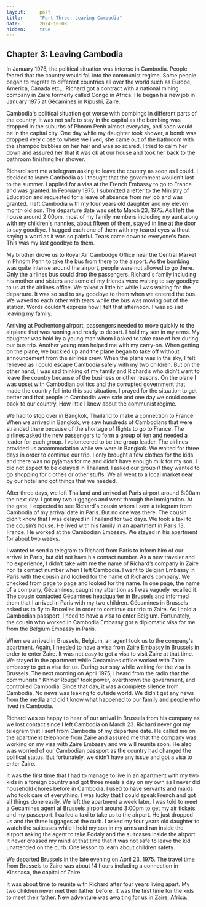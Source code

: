 ```yaml
---
layout:     post
title:      "Part Three: Leaving Cambodia"
date:       2024-10-08
hidden:     true
---
```


## Chapter 3: Leaving Cambodia

In January 1975, the political situation was intense in Cambodia. People feared that the country would fall into the communist regime. Some people began to migrate to different countries all over the world such as Europe, America, Canada etc,.. Richard got a contract with a national mining company in Zaire formerly called Congo in Africa. He began his new job in January 1975 at Gécamines in Kipushi, Zaire.

Cambodia's political situation got worse with bombings in different parts of the country. It was not safe to stay in the capital as the bombing was dropped in the suburbs of Phnom Penh almost everyday, and soon would be in the capital city. One day while my daughter took shower, a bomb was dropped very close to where we lived, she came out of the bathroom with the shampoo bubbles on her hair and was so scared. I tried to calm her down and assured her that it was ok at our house and took her back to the bathroom finishing her shower.

Richard sent me a telegram asking to leave the country as soon as I could. I decided to leave Cambodia as I thought that the government wouldn't last to the summer. I applied for a visa at the French Embassy to go to France and was granted. In February 1975. I submitted a letter to the Ministry of Education and requested for a leave of absence from my job and was granted. I left Cambodia with my four years old daughter and my eleven month old son. The departure date was set to March 23, 1975. As I left the house around 2:00pm, most of my family members including my aunt along with my children's nannies, about fifteen of them, stayed in line at the door to say goodbye. I hugged each one of them with my teared eyes without saying a word as it was so painful. Tears came down to everyone's face. This was my last goodbye to them.

My brother drove us to Royal Air Cambodge Office near the Central Market in Phnom Penh to take the bus from there to the airport. As the bombing was quite intense around the airport, people were not allowed to go there. Only the airlines bus could drop the passengers. Richard's family including his mother and sisters and some of my friends were waiting to say goodbye to us at the airlines office. We talked a little bit while I was waiting for the departure. It was so sad to say goodbye to them when we entered the bus. We waved to each other with tears while the bus was moving out of the station. Words couldn't express how I felt that afternoon. I was so sad leaving my family.

Arriving at Pochentong airport, passengers needed to move quickly to the airplane that was running and ready to depart. I hold my son in my arms. My daughter was hold by a young man whom I asked to take care of her during our bus trip. Another young man helped me with my carry-on. When getting on the plane, we buckled up and the plane began to take off without announcement from the airlines crew. When the plane was in the sky, I felt relieved as I could escape Cambodia safely with my two children. But on the other hand, I was sad thinking of my family and Richard’s who didn't want to leave the country because of the business or other reasons. On the plane I was upset with Cambodian politics and the corrupted government that made the country fell into this sad situation. I prayed for the situation to get better and that people in Cambodia were safe and one day we could come back to our country. How little I knew about the communist regime.

We had to stop over in Bangkok, Thailand to make a connection to France. When we arrived in Bangkok, we saw hundreds of Cambodians that were stranded there because of the shortage of flights to go to France. The airlines asked the new passengers to form a group of ten and needed a leader for each group. I volunteered to be the group leader. The airlines provided us accommodation while we were in Bangkok. We waited for three days in order to continue our trip. I only brought a few clothes for the kids and there was no pyjamas for me and didn’t have enough milk for my son. I did not expect to be delayed in Thailand. I asked our group if they wanted to go shopping for clothes or other stuffs. We all went to a local market near by our hotel and got things that we needed.

After three days, we left Thailand and arrived at Paris airport around 6:00am the next day. I got my two luggages and went through the immigration. At the gate, I expected to see Richard's cousin whom I sent a telegram from Cambodia of my arrival date in Paris. But no one was there. The cousin didn't know that I was delayed in Thailand for two days. We took a taxi to the cousin’s house. He lived with his family in an apartment in Paris 13, France. He worked at the Cambodian Embassy. We stayed in his apartment for about two weeks.

I wanted to send a telegram to Richard from Paris to inform him of our arrival in Paris, but did not have his contact number. As a new traveler and no experience, I didn’t take with me the name of Richard’s company in Zaire nor its contact number when I left Cambodia. I went to Belgian Embassy in Paris with the cousin and looked for the name of Richard’s company. We checked from page to page and looked for the name. In one page, the name of a company, Gécamines, caught my attention as I was vaguely recalled it. The cousin contacted Gécamines headquarter in Brussels and informed them that I arrived in Paris with my two children. Gécamines in Brussels asked us to fly to Bruxelles in order to continue our trip to Zaire. As I hold a Cambodian passport, I need to have a visa to enter Belgium. Fortunately, the cousin who worked in Cambodia Embassy got a diplomatic visa for me from the Belgium Embassy in Paris.

When we arrived in Brussels, Belgium, an agent took us to the company's apartment. Again, I needed to have a visa from Zaire Embassy in Brussels in order to enter Zaire. It was not easy to get a visa to visit Zaire at that time. We stayed in the apartment while Gecamines office worked with Zaire embassy to get a visa for us. During our stay while waiting for the visa in Brussels. The next morning on April 1975, I heard from the radio that the communists “ Khmer Rouge” took power, overthrown the government, and controlled Cambodia. Since that day, it was a complete silence from Cambodia. No news was leaking to outside world. We didn’t get any news from the media and did’t know what happened to our family and people who lived in Cambodia.

Richard was so happy to hear of our arrival in Brussels from his company as we lost contact since I left Cambodia on March 23. Richard never got my telegram that I sent from Cambodia of my departure date. He called me on the apartment telephone from Zaire and assured me that the company was working on my visa with Zaire Embassy and we will reunite soon. He also was worried of our Cambodian passport as the country had changed the political status. But fortunately, we didn’t have any issue and got a visa to enter Zaire.

It was the first time that I had to manage to live in an apartment with my two kids in a foreign country and got three meals a day on my own as I never did household chores before in Cambodia. I used to have servants and maids who took care of everything. I was lucky that I could speak French and got all things done easily. We left the apartment a week later. I was told to meet a Gecamines agent at Brussels airport around 3:00pm to get my air tickets and my passeport. I called a taxi to take us to the airport. He just dropped us and the three luggages at the curb. I asked my four years old daughter to watch the suitcases while I hold my son in my arms and ran inside the airport asking the agent to take Podaly and the suitcases inside the airport. It never crossed my mind at that time that it was not safe to leave the kid unattended on the curb. One lesson to learn about children safety.

We departed Brussels in the late evening on April 23, 1975. The travel time from Brussels to Zaire was about 14 hours including a connection in Kinshasa, the capital of Zaire.

It was about time to reunite with Richard after four years living apart. My two children never met their father before. It was the first time for the kids to meet their father. New adventure was awaiting for us in Zaire, Africa.